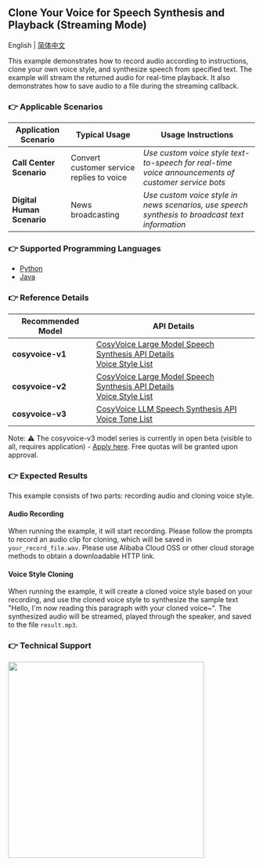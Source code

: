 ## Clone Your Voice for Speech Synthesis and Playback (Streaming Mode)

English | [简体中文](./README.md)

This example demonstrates how to record audio according to instructions, clone your own voice style, and synthesize speech from specified text. The example will stream the returned audio for real-time playback. It also demonstrates how to save audio to a file during the streaming callback.

### :point_right: Applicable Scenarios

| Application Scenario | Typical Usage | Usage Instructions |
| ----- | ----- | ----- |
| **Call Center Scenario** | Convert customer service replies to voice | *Use custom voice style text-to-speech for real-time voice announcements of customer service bots* |
| **Digital Human Scenario** | News broadcasting | *Use custom voice style in news scenarios, use speech synthesis to broadcast text information* |

### :point_right: Supported Programming Languages
- [Python](./python)
- [Java](./java)

### :point_right: Reference Details
| Recommended Model | API Details |
| --- | --- |
| **cosyvoice-v1** | [CosyVoice Large Model Speech Synthesis API Details](https://help.aliyun.com/zh/model-studio/developer-reference/api-details-25) <br> [Voice Style List](https://help.aliyun.com/zh/model-studio/cosyvoice-java-sdk#95303fd00f0ge) |
| **cosyvoice-v2** | [CosyVoice Large Model Speech Synthesis API Details](https://help.aliyun.com/zh/model-studio/developer-reference/api-details-25) <br> [Voice Style List](https://help.aliyun.com/zh/model-studio/cosyvoice-java-sdk#da9ae03e5ek7b) |
| **cosyvoice-v3** | [CosyVoice LLM Speech Synthesis API](https://help.aliyun.com/zh/model-studio/developer-reference/api-details-25) <br> [Voice Tone List](https://help.aliyun.com/zh/model-studio/cosyvoice-java-sdk#95303fd00f0ge) |

Note: ⚠️ The cosyvoice-v3 model series is currently in open beta (visible to all, requires application) - [Apply here](https://bailian.console.aliyun.com/?tab=model#/model-market/detail/group-cosyvoice?modelGroup=group-cosyvoice). Free quotas will be granted upon approval.


### :point_right: Expected Results

This example consists of two parts: recording audio and cloning voice style.

#### Audio Recording
When running the example, it will start recording. Please follow the prompts to record an audio clip for cloning, which will be saved in `your_record_file.wav`. Please use Alibaba Cloud OSS or other cloud storage methods to obtain a downloadable HTTP link.

#### Voice Style Cloning
When running the example, it will create a cloned voice style based on your recording, and use the cloned voice style to synthesize the sample text "Hello, I'm now reading this paragraph with your cloned voice~". The synthesized audio will be streamed, played through the speaker, and saved to the file `result.mp3`.

### :point_right: Technical Support
<img src="https://dashscope.oss-cn-beijing.aliyuncs.com/samples/audio/group-en.png" width="400"/>

